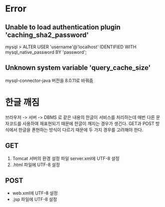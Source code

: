 # Error

## Unable to load authentication plugin 'caching_sha2_password'
mysql > ALTER USER 'username'@'localhost' IDENTIFIED WITH mysql_native_password BY 'password';

## Unknown system variable 'query_cache_size'
mysql-connector-java 버전을 8.0.11로 바꿔줌

# 한글 깨짐
브라우저 -> 서버 -> DBMS 로 같은 내용의 한글이 서비스를 처리하는데 매번 다른 문자코드를 사용하여 재표현되기 때문에 한글이 깨지는 경우가 생긴다. GET과 POST 방식에서 한글을 푠현하는 방식이 다르기 때문에 두 가지 경우를 고려해야 한다.

## GET
1. Tomcat 서버의 환경 설정 파일 server.xml에 UTF-8 설정
2. .html 파일에 UTF-8 설정

## POST
- web.xml에 UTF-8 설정
- .jsp 파일에 UTF-8 설정
